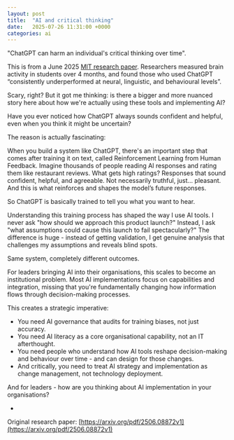 ```yaml
---
layout: post
title:  "AI and critical thinking"
date:   2025-07-26 11:31:00 +0000
categories: ai
---
```


"ChatGPT can harm an individual's critical thinking over time".

This is from a June 2025 [MIT research paper](https://time.com/7295195/ai-chatgpt-google-learning-school/). Researchers measured brain activity in students over 4 months, and found those who used ChatGPT “consistently underperformed at neural, linguistic, and behavioural levels”.

Scary, right? But it got me thinking: is there a bigger and more nuanced story here about how we're actually using these tools and implementing AI?

Have you ever noticed how ChatGPT always sounds confident and helpful, even when you think it might be uncertain?

The reason is actually fascinating:

When you build a system like ChatGPT, there's an important step that comes after training it on text, called Reinforcement Learning from Human Feedback. Imagine thousands of people reading AI responses and rating them like restaurant reviews. What gets high ratings? Responses that sound confident, helpful, and agreeable. Not necessarily truthful, just… pleasant. And this is what reinforces and shapes the model’s future responses.

So ChatGPT is basically trained to tell you what you want to hear.

Understanding this training process has shaped the way I use AI tools. I never ask "how should we approach this product launch?" Instead, I ask "what assumptions could cause this launch to fail spectacularly?" The difference is huge - instead of getting validation, I get genuine analysis that challenges my assumptions and reveals blind spots.

Same system, completely different outcomes.

For leaders bringing AI into their organisations, this scales to become an institutional problem. Most AI implementations focus on capabilities and integration, missing that you're fundamentally changing how information flows through decision-making processes.

This creates a strategic imperative:

- You need AI governance that audits for training biases, not just accuracy. 
- You need AI literacy as a core organisational capability, not an IT afterthought. 
- You need people who understand how AI tools reshape decision-making and behaviour over time - and can design for those changes.
- And critically, you need to treat AI strategy and implementation as change management, not technology deployment.

And for leaders - how are you thinking about AI implementation in your organisations?

-

Original research paper: [https://arxiv.org/pdf/2506.08872v1](https://arxiv.org/pdf/2506.08872v1)